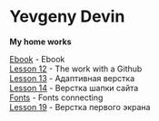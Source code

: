 # Yevgeny Devin
**My home works**

[Ebook](321655060.github.io/Ebook.html "My ready homework") - Ebook  
[Lesson 12](321655060.github.io/lesson_12/ "My ready homework") - The work with a Github  
[Lesson 13](321655060.github.io/lesson_13/ "My ready homework") - Адаптивная верстка  
[Lesson 14](321655060.github.io/lesson_14/ "My ready homework") - Верстка шапки сайта  
[Fonts](321655060.github.io/fonts/ "My ready homework") - Fonts connecting  
[Lesson 19](321655060.github.io/lesson_19/ "My ready homework") - Верстка первого экрана
